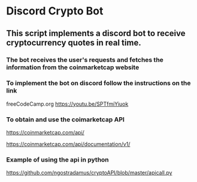 # Discord Crypto Bot

## This script implements a discord bot to receive cryptocurrency quotes in real time.


### The bot receives the user's requests and fetches the information from the coinmarketcap website

### To implement the bot on discord follow the instructions on the link

freeCodeCamp.org
https://youtu.be/SPTfmiYiuok

### To obtain and use the coimarketcap API

https://coinmarketcap.com/api/

https://coinmarketcap.com/api/documentation/v1/


### Example of using the api in python
https://github.com/ngostradamus/cryptoAPI/blob/master/apicall.py
